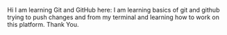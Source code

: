 Hi I am learning Git and GitHub here:
  I am learning basics of git and github trying to push changes and from my terminal and learning how to work on this platform.
Thank You.
